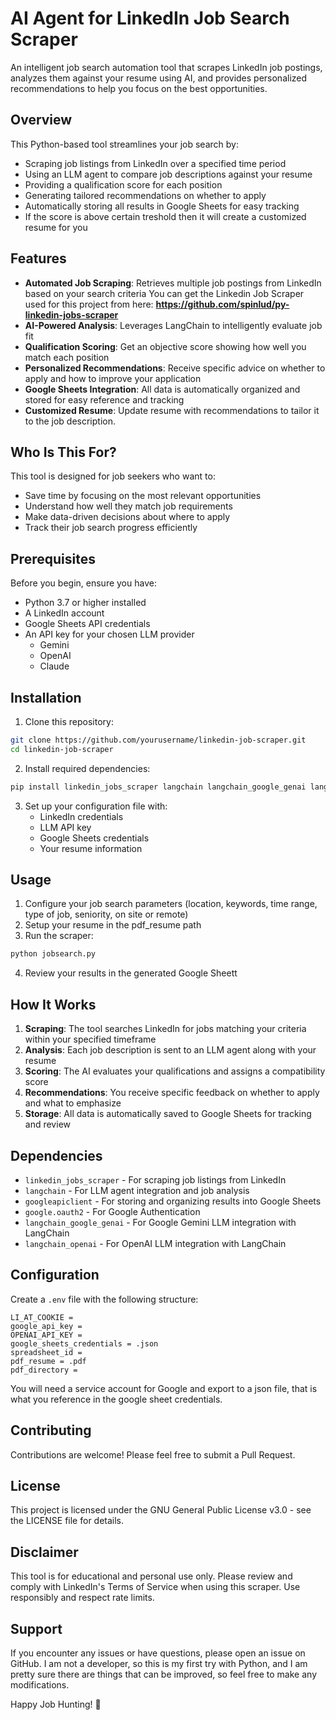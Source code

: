 # AI Agent for LinkedIn Job Search Scraper

An intelligent job search automation tool that scrapes LinkedIn job postings, analyzes them against your resume using AI, and provides personalized recommendations to help you focus on the best opportunities.

## Overview

This Python-based tool streamlines your job search by:
- Scraping job listings from LinkedIn over a specified time period
- Using an LLM agent to compare job descriptions against your resume
- Providing a qualification score for each position
- Generating tailored recommendations on whether to apply
- Automatically storing all results in Google Sheets for easy tracking
- If the score is above certain treshold then it will create a customized resume for you

## Features

- **Automated Job Scraping**: Retrieves multiple job postings from LinkedIn based on your search criteria
      You can get the Linkedin Job Scraper used for this project from here:
      **https://github.com/spinlud/py-linkedin-jobs-scraper**
- **AI-Powered Analysis**: Leverages LangChain to intelligently evaluate job fit
- **Qualification Scoring**: Get an objective score showing how well you match each position
- **Personalized Recommendations**: Receive specific advice on whether to apply and how to improve your application
- **Google Sheets Integration**: All data is automatically organized and stored for easy reference and tracking
- **Customized Resume**: Update resume with recommendations to tailor it to the job description.

## Who Is This For?

This tool is designed for job seekers who want to:
- Save time by focusing on the most relevant opportunities
- Understand how well they match job requirements
- Make data-driven decisions about where to apply
- Track their job search progress efficiently

## Prerequisites

Before you begin, ensure you have:
- Python 3.7 or higher installed
- A LinkedIn account
- Google Sheets API credentials
- An API key for your chosen LLM provider
  - Gemini
  - OpenAI
  - Claude

## Installation

1. Clone this repository:
```bash
git clone https://github.com/yourusername/linkedin-job-scraper.git
cd linkedin-job-scraper
```
2. Install required dependencies:
```bash
pip install linkedin_jobs_scraper langchain langchain_google_genai langchain_openai langchain_core langchain_community google.oauth2 googleapiclient
```
3. Set up your configuration file with:
   - LinkedIn credentials
   - LLM API key
   - Google Sheets credentials
   - Your resume information

## Usage

1. Configure your job search parameters (location, keywords, time range, type of job, seniority, on site or remote)
2. Setup your resume in the pdf_resume path
3. Run the scraper:
```bash
python jobsearch.py
```
4. Review your results in the generated Google Sheett

## How It Works

1. **Scraping**: The tool searches LinkedIn for jobs matching your criteria within your specified timeframe
2. **Analysis**: Each job description is sent to an LLM agent along with your resume
3. **Scoring**: The AI evaluates your qualifications and assigns a compatibility score
4. **Recommendations**: You receive specific feedback on whether to apply and what to emphasize
5. **Storage**: All data is automatically saved to Google Sheets for tracking and review

## Dependencies

- `linkedin_jobs_scraper` - For scraping job listings from LinkedIn
- `langchain` - For LLM agent integration and job analysis
- `googleapiclient` - For storing and organizing results into Google Sheets
- `google.oauth2` - For Google Authentication
- `langchain_google_genai` - For Google Gemini LLM integration with LangChain
- `langchain_openai` - For OpenAI LLM integration with LangChain

## Configuration

Create a `.env` file with the following structure:
```
LI_AT_COOKIE = 
google_api_key = 
OPENAI_API_KEY = 
google_sheets_credentials = .json
spreadsheet_id = 
pdf_resume = .pdf
pdf_directory = 
```
You will need a service account for Google and export to a json file, that is what you reference in the google sheet credentials.

## Contributing

Contributions are welcome! Please feel free to submit a Pull Request.

## License

This project is licensed under the GNU General Public License v3.0 - see the LICENSE file for details.

## Disclaimer

This tool is for educational and personal use only. Please review and comply with LinkedIn's Terms of Service when using this scraper. Use responsibly and respect rate limits.

## Support

If you encounter any issues or have questions, please open an issue on GitHub.
I am not a developer, so this is my first try with Python, and I am pretty sure there are things that can be improved, so feel free to make any modifications.

Happy Job Hunting! 🎯

